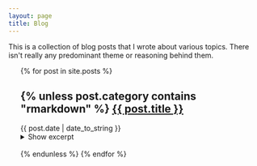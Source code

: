 ```yaml
---
layout: page
title: Blog
---
```


This is a collection of blog posts that I wrote about various topics. There isn't really any predominant theme or
reasoning behind them.

<ul>
{% for post in site.posts %}
<h2 class="post-title">
  {% unless post.category contains "rmarkdown" %}
  <a href="{{ post.url }}">{{ post.title }}</a>
  </h2>
  <span class="post-date">{{ post.date | date_to_string }}</span>

  <details>
    <summary>Show excerpt</summary>
    {{ post.content | truncatewords:75 }}
    <br>
  </details>
  <br>
  {% endunless %}
  {% endfor %}
</ul>